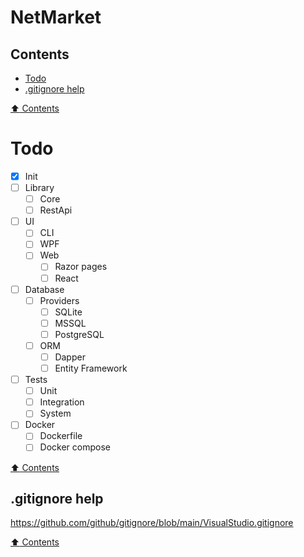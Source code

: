 # NetMarket

## Contents

- [Todo](#todo)
- [.gitignore help](#gitignore-help)

[:arrow_up: Contents](#contents)

# Todo

- [X] Init
- [ ] Library
  - [ ] Core
  - [ ] RestApi
- [ ] UI
  - [ ] CLI
  - [ ] WPF
  - [ ] Web
    - [ ] Razor pages
    - [ ] React
- [ ] Database
  - [ ] Providers
    - [ ] SQLite
    - [ ] MSSQL
    - [ ] PostgreSQL
  - [ ] ORM
    - [ ] Dapper
    - [ ] Entity Framework
- [ ] Tests
  - [ ] Unit
  - [ ] Integration
  - [ ] System
- [ ] Docker
  - [ ] Dockerfile
  - [ ] Docker compose

[:arrow_up: Contents](#contents)

## .gitignore help

https://github.com/github/gitignore/blob/main/VisualStudio.gitignore

[:arrow_up: Contents](#contents)

